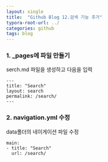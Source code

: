 ```yaml
---
layout: single
title:  "Github Blog 12.검색 기능 추가"
typora-root-url: ../
categories: github
tags: blog
---
```






### 1. _pages에 파일 만들기

serch.md 파일을 생성하고 다음을 입력

```
---
title: "Search"
layout: search
permalink: /search/
---
```



### 2. navigation.yml 수정

data폴더의 네이게이션 파일 수정

```
main:
- title: "Search"
  url: /search/
```



